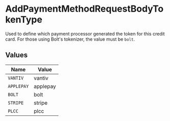 # AddPaymentMethodRequestBodyTokenType

Used to define which payment processor generated the token for this credit card.  For those using Bolt's tokenizer, the value must be `bolt`.



## Values

| Name       | Value      |
| ---------- | ---------- |
| `VANTIV`   | vantiv     |
| `APPLEPAY` | applepay   |
| `BOLT`     | bolt       |
| `STRIPE`   | stripe     |
| `PLCC`     | plcc       |